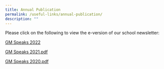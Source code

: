 ```yaml
---
title: Annual Publication
permalink: /useful-links/annual-publication/
description: ""
---
```

Please click on the following to view the e-version of our school newsletter:  
  
[GM Speaks 2022](https://online.fliphtml5.com/qpmiu/tkjq/)

[GM Speaks 2021.pdf](https://geylangmethodistpri.moe.edu.sg/qql/slot/u176/2021/Useful%20Links/GM%20Speaks%202021.pdf)  

[GM Speaks 2020.pdf](https://geylangmethodistpri.moe.edu.sg/qql/slot/u176/2020/2020%20Useful%20Links/GM%20Speaks/GM%20Speaks%202020.pdf)